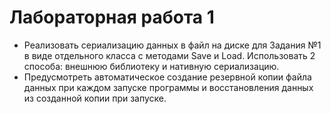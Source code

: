 # Лабораторная работа 1 #

+ Реализовать сериализацию данных в файл на диске для Задания №1  в виде отдельного класса с методами Save и Load. Использовать 2 способа: внешнюю библиотеку и нативную сериализацию. 
+ Предусмотреть автоматическое создание резервной копии файла данных при каждом запуске программы и восстановления данных из созданной копии при запуске.
